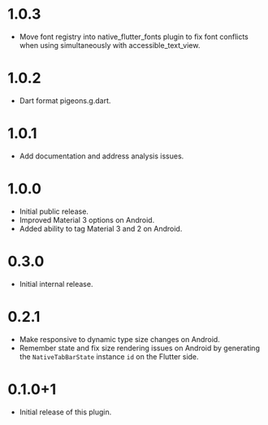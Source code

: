 # 1.0.3

- Move font registry into native_flutter_fonts plugin to fix font conflicts
  when using simultaneously with accessible_text_view.

# 1.0.2

- Dart format pigeons.g.dart.

# 1.0.1

- Add documentation and address analysis issues.

# 1.0.0

- Initial public release.
- Improved Material 3 options on Android.
- Added ability to tag Material 3 and 2 on Android.

# 0.3.0

- Initial internal release.

# 0.2.1

- Make responsive to dynamic type size changes on Android.
- Remember state and fix size rendering issues on Android by generating the `NativeTabBarState` instance `id` on the Flutter side.

# 0.1.0+1

- Initial release of this plugin.
